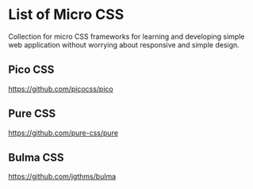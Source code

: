 # List of Micro CSS
Collection for micro CSS frameworks for learning and developing simple web application without worrying about responsive and simple design.

## Pico CSS
https://github.com/picocss/pico

## Pure CSS
https://github.com/pure-css/pure

## Bulma CSS
https://github.com/jgthms/bulma
